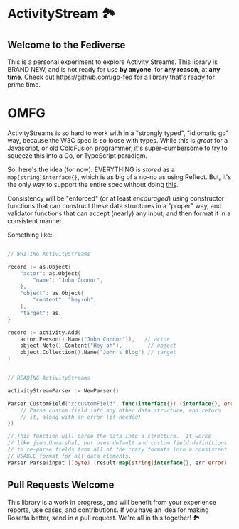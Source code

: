 # ActivityStream 🏞

## Welcome to the Fediverse


This is a personal experiment to explore Activity Streams.  This library is BRAND NEW, and is not ready for use **by anyone**, for **any reason**, at **any time**.  Check out https://github.com/go-fed for a library that's ready for prime time.


# OMFG

ActivityStreams is so hard to work with in a "strongly typed", "idiomatic go" way, because the W3C spec is so loose with types.  While this is *great* for a Javascript, or old ColdFusion programmer, it's super-cumbersome to try to squeeze this into a Go, or TypeScript paradigm.

So, here's the idea (for now).  EVERYTHING is *stored* as a `map[string]interface{}`, which is as big of a no-no as using Reflect.  But, it's the only way to support the entire spec without doing [this](https://github.com/go-fed/activity/blob/master/streams/vocab/gen_type_activitystreams_accept_interface.go).

Consistency will be "enforced" (or at least *encouraged*) using constructor functions that can construct these data structures in a "proper" way, and validator functions that can accept (nearly) any input, and then format it in a consistent manner.

Something like:

```go

// WRITING ActivityStreams

record := as.Object{
    "actor": as.Object{
        "name": "John Connor",
    },
    "object": as.Object{
        "content": "hey-oh",
    },
    "target": as.
}

record := activity.Add(
    actor.Person().Name("John Connor")),   // actor
    object.Note().Content("Hey-oh"),        // object
    object.Collection().Name("John's Blog") // target
)


// READING ActivityStreams

activityStreamParser := NewParser()

Parser.CustomField("x:customField", func(interface{}) (interface{}, error) {
	// Parse custom field into any other data structure, and return
	// it, along with an error (if needed)
})

// This function will parse the data into a structure.  It works
// like json.Unmarshal, but uses default and custom field definitions
// to re-parse fields from all of the crazy formats into a consistent
// USABLE format for all data elements.
Parser.Parse(input []byte) (result map[string]interface{}, err error)

```

## Pull Requests Welcome

This library is a work in progress, and will benefit from your experience reports, use cases, and contributions.  If you have an idea for making Rosetta better, send in a pull request.  We're all in this together! 🏞